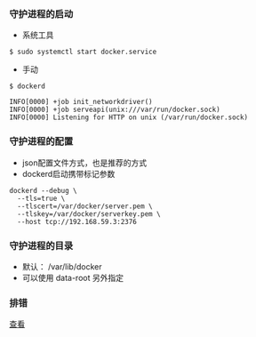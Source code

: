 ### 守护进程的启动
* 系统工具
```
$ sudo systemctl start docker.service
```
* 手动
```
$ dockerd

INFO[0000] +job init_networkdriver()
INFO[0000] +job serveapi(unix:///var/run/docker.sock)
INFO[0000] Listening for HTTP on unix (/var/run/docker.sock)
```

### 守护进程的配置
* json配置文件方式，也是推荐的方式
* dockerd启动携带标记参数
```
dockerd --debug \
  --tls=true \
  --tlscert=/var/docker/server.pem \
  --tlskey=/var/docker/serverkey.pem \
  --host tcp://192.168.59.3:2376
```

### 守护进程的目录
* 默认： /var/lib/docker
* 可以使用 data-root 另外指定

### 排错
[查看](https://docs.docker.com/config/daemon/#troubleshoot-the-daemon)
